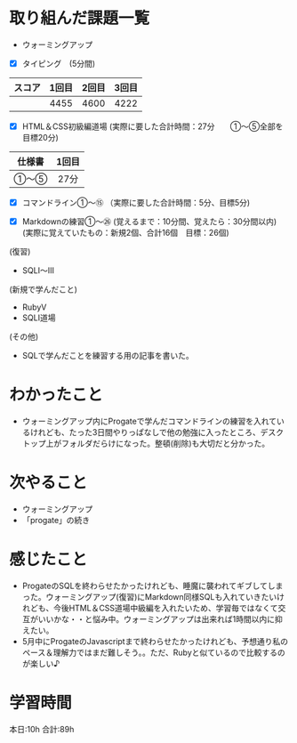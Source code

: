 # 取り組んだ課題一覧
- ウォーミングアップ
- [x] タイピング　(5分間)

| スコア | 1回目 | 2回目 | 3回目 |
|:------:|:-----:|:-----:|:-----:|
|     　 | 4455 | 4600 | 4222 |

- [x] HTML＆CSS初級編道場
(実際に要した合計時間：27分　　①～⑤全部を目標20分)

| 仕様書 | 1回目 |
|:--:|:----:|
| ①～⑤ | 27分 | - |

- [x] コマンドライン①～⑮
（実際に要した合計時間：5分、目標5分)

- [x] Markdownの練習①～㉖
(覚えるまで：10分間、覚えたら：30分間以内)  
(実際に覚えていたもの：新規2個、合計16個　目標：26個)

(復習)
- SQLⅠ～Ⅲ

(新規で学んだこと)
- RubyⅤ
- SQLⅠ道場

(その他)
- SQLで学んだことを練習する用の記事を書いた。

# わかったこと
- ウォーミングアップ内にProgateで学んだコマンドラインの練習を入れているけれども、たった3日間やりっぱなしで他の勉強に入ったところ、デスクトップ上がフォルダだらけになった。整頓(削除)も大切だと分かった。

# 次やること
- ウォーミングアップ
- 「progate」の続き

# 感じたこと
- ProgateのSQLを終わらせたかったけれども、睡魔に襲われてギブしてしまった。ウォーミングアップ(復習)にMarkdown同様SQLも入れていきたいけれども、今後HTML＆CSS道場中級編を入れたいため、学習毎ではなくて交互がいいかな・・と悩み中。ウォーミングアップは出来れば1時間以内に抑えたい。
- 5月中にProgateのJavascriptまで終わらせたかったけれども、予想通り私のペース＆理解力ではまだ難しそう。。ただ、Rubyと似ているので比較するのが楽しい♪

# 学習時間
本日:10h  合計:89h
